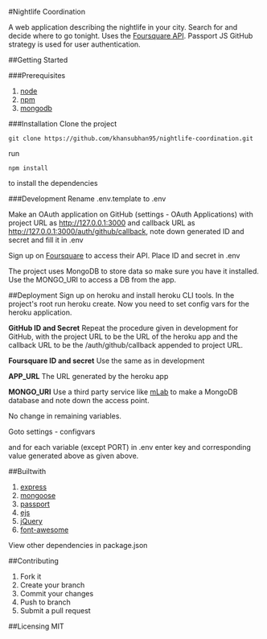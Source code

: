 #Nightlife Coordination

A web application describing the nightlife in your city. Search for and decide where to go tonight. Uses the [Foursquare API](https://developer.foursquare.com/). Passport JS GitHub strategy is used for user authentication.

##Getting Started

###Prerequisites

1. [node](https://nodejs.org/en/)
2. [npm](https://www.npmjs.com)
3. [mongodb](https://www.mongodb.com/)

###Installation
Clone the project

```git
git clone https://github.com/khansubhan95/nightlife-coordination.git
```

run

```
npm install
```

to install the dependencies

###Development
Rename .env.template to .env

Make an OAuth application on GitHub (settings - OAuth Applications) with project URL as http://127.0.0.1:3000 and callback URL as http://127.0.0.1:3000/auth/github/callback, note down generated ID and secret and fill it in .env

Sign up on [Foursquare](https://developer.foursquare.com/) to access their API. Place ID and secret in .env

The project uses MongoDB to store data so make sure you have it installed. Use the MONGO_URI to access a DB from the app.

##Deployment
Sign up on heroku and install heroku CLI tools. In the project's root run heroku create. Now you need to set config vars for the heroku application. 

**GitHub ID and Secret**
Repeat the procedure given in development for GitHub, with the project URL to be the URL of the heroku app and the callback URL to be the /auth/github/callback appended to project URL.

**Foursquare ID and secret**
Use the same as in development

**APP_URL**
The URL generated by the heroku app

**MONGO_URI**
Use a third party service like [mLab](https://mlab.com/) to make a MongoDB database and note down the access point.

No change in remaining variables.

Goto settings - configvars

and for each variable (except PORT) in .env enter key and corresponding value generated above as given above.

##Builtwith
1. [express](https://expressjs.com/)      
2. [mongoose](http://mongoosejs.com/)
4. [passport](http://passportjs.org/)
5. [ejs](www.embeddedjs.com/)
6. [jQuery](https://jquery.com)
7. [font-awesome](http://fontawesome.io/icons/)

View other dependencies in package.json

##Contributing
1. Fork it
2. Create your branch
3. Commit your changes
4. Push to branch
5. Submit a pull request

##Licensing
MIT
